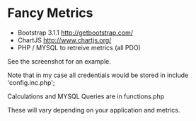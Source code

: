 Fancy Metrics
============
- Bootstrap 3.1.1 http://getbootstrap.com/
- ChartJS http://www.chartjs.org/
- PHP / MYSQL to retreive metrics (all PDO)

See the screenshot for an example.

Note that in my case all credentials would be stored in
include 'config.inc.php';

Calculations and MYSQL Queries are in
functions.php

These will vary depending on your application and metrics.


